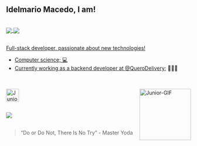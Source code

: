 ## Idelmario Macedo, I am! 

<br/>

<div>
  <a href="https://www.linkedin.com/in/juniorrmacedo/" />
  <img align="center" src="https://github-readme-stats.vercel.app/api?username=JuniorrMacedo&show_icons=true&theme=tokyonight&include_all_commits=true&count_private=true&border_radius=8" />
  <img align="center" src="https://github-readme-stats.vercel.app/api/top-langs/?username=JuniorrMacedo&layout=compact&langs_count=8&theme=tokyonight&border_radius=8" />
</div>
<br>

Full-stack developer, passionate about new technologies!
- Computer science; 💻
- Currently working as a backend developer at [@QueroDelivery](https://github.com/QueroDelivery); 👨🏻‍💻

<br/>

<div style="display: inline_block"><br>
  <img align="center" alt="Junior-Node" height="35" src="https://skillicons.dev/icons?i=js,nodejs,mongodb,linux,jest,react,ts&theme=dark">
  <img align="right" alt="Junior-GIF" height="140" width="140" src="https://cdn.discordapp.com/attachments/1144252953419579502/1144287080369885238/Design-sem-nome-1--unscreen.gif?ex=66cf3d63&is=66cdebe3&hm=a5504e982945bcd2f7e5e8bbaa0c24eb70ca9db92a7a769ef93efbf8dffc4ce7&" >
</div>

##

<div>
  <a href="https://www.linkedin.com/in/juniorrmacedo/" target="_blank" ><img src="https://img.shields.io/badge/LinkedIn-0077B5?style=for-the-badge&logo=linkedin&logoColor=white"></a> 
</div>

<br/>

>“Do or Do Not, There Is No Try” - Master Yoda

